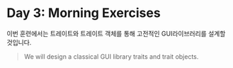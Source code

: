 # Day 3: Morning Exercises

이번 훈련에서는 트레이트와 트레이트 객체를 통해 고전적인 GUI라이브러리를 설계할 것입니다.
> We will design a classical GUI library traits and trait objects.
